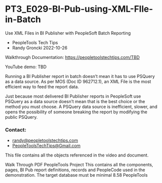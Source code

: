 # PT3_E029-BI-Pub-using-XML-FIle-in-Batch
Use XML Files in BI Publisher with PeopleSoft Batch Reporting

* PeopleTools Tech Tips    
* Randy Groncki	2022-10-26


Walkthrough Documentation: https://peopletoolstechtips.com/TBD

YouTube demo: TBD

Running a BI Publisher report in batch doesn’t mean it has to use PSQuery as a data source. As per MOS (Doc ID 962712.1), an XML File is the most efficient way to feed the report data.

Just because most delivered BI Publisher reports in PeopleSoft use PSQuery as a data source doesn’t mean that is the best choice or the method you must choose. A PSQuery data source is inefficient, slower, and opens the possibility of someone breaking the report by modifying the public PSQuery.


### Contact:  
* randy@peopletoolstechtips.com  
* PeopleToolsTechTips@Gmail.com


This file contains all the objects referenced in the video and document.

Walk Through PDF
PeopleTools Project
  This contains all the components, pages, BI Pub report definitions, records and PeopleCode used in the demonstration.
  The target database must be minimal 8.58 PeopleTools
